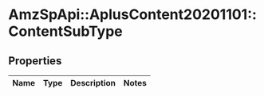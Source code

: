 # AmzSpApi::AplusContent20201101::ContentSubType

## Properties
Name | Type | Description | Notes
------------ | ------------- | ------------- | -------------

